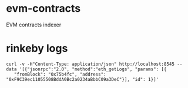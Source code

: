 # evm-contracts
EVM contracts indexer


# rinkeby logs

```
curl -v -H"Content-Type: application/json" http://localhost:8545 --data '[{"jsonrpc":"2.0", "method":"eth_getLogs", "params": [{
   "fromBlock": "0x75b4fc", "address": "0xF9C39ec11055508BddA0Bc2a0234aBbbC09a3DeC"}], "id": 1}]'
```